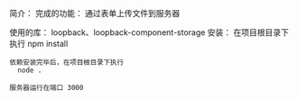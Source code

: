 

简介：
  完成的功能：
    通过表单上传文件到服务器

  使用的库：
    loopback、loopback-component-storage
  安装：
    在项目根目录下执行
      npm install
    
    依赖安装完毕后，在项目根目录下执行
      node .

    服务器运行在端口 3000
